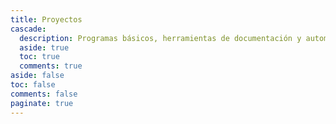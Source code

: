 ```yaml
---
title: Proyectos
cascade:
  description: Programas básicos, herramientas de documentación y automatización, sitios web, etc... Un poco de mi trabajo y pasatiempo favorito.
  aside: true
  toc: true
  comments: true
aside: false
toc: false
comments: false
paginate: true
---
```


